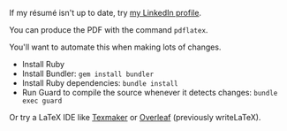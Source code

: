 If my résumé isn't up to date, try [my LinkedIn profile](http://www.linkedin.com/in/dennisideler).

You can produce the PDF with the command `pdflatex`.  

You'll want to automate this when making lots of changes.  
- Install Ruby
- Install Bundler: `gem install bundler`
- Install Ruby dependencies: `bundle install`
- Run Guard to compile the source whenever it detects changes: `bundle exec guard`

Or try a LaTeX IDE like [Texmaker] or [Overleaf] \(previously writeLaTeX).

[Texmaker]: http://www.xm1math.net/texmaker/
[Overleaf]: https://www.overleaf.com/
